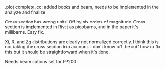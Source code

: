 .plot complete 
.cc: added books and beam, needs to be implemented in the analyze and finalize

Cross section has wrong units!  Off by six orders of magnitude.  Cross section is implemented in Rivet as picobarns, and in the paper it's millibarns.  Easy fix.

Xi, R, and Zg distributions are clearly not normalized correctly.  I think this is not taking the cross section into account.  I don't know off the cuff how to fix this but it should be straightforward when it's done.

Needs beam options set for PP200
